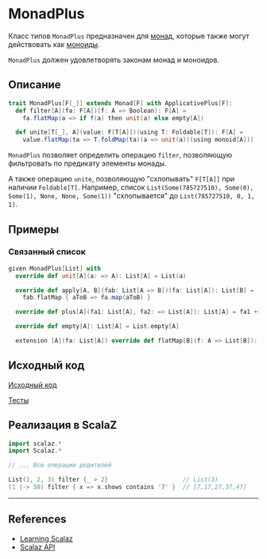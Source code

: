 # MonadPlus

Класс типов `MonadPlus` предназначен для [монад](monad), которые также могут действовать как [моноиды](../monoid/monoid).

`MonadPlus` должен удовлетворять законам монад и моноидов.

## Описание

```scala
trait MonadPlus[F[_]] extends Monad[F] with ApplicativePlus[F]:
  def filter[A](fa: F[A])(f: A => Boolean): F[A] =
    fa.flatMap(a => if f(a) then unit(a) else empty[A])

  def unite[T[_], A](value: F[T[A]])(using T: Foldable[T]): F[A] =
    value.flatMap(ta => T.foldMap(ta)(a => unit(a))(using monoid[A]))
```

`MonadPlus` позволяет определить операцию `filter`, позволяющую фильтровать по предикату элементы монады.

А также операцию `unite`, позволяющую "схлопывать" `F[T[A]]` при наличии `Foldable[T]`.
Например, список `List(Some(785727510), Some(0), Some(1), None, None, Some(1))` "схлопывается" до
`List(785727510, 0, 1, 1)`.

## Примеры

### Связанный список

```scala
given MonadPlus[List] with
  override def unit[A](a: => A): List[A] = List(a)

  override def apply[A, B](fab: List[A => B])(fa: List[A]): List[B] =
    fab.flatMap { aToB => fa.map(aToB) }

  override def plus[A](fa1: List[A], fa2: => List[A]): List[A] = fa1 ++ fa2

  override def empty[A]: List[A] = List.empty[A]

  extension [A](fa: List[A]) override def flatMap[B](f: A => List[B]): List[B] = fa.flatMap(f)
```

## Исходный код

[Исходный код](https://gitflic.ru/project/artemkorsakov/scalabook/blob?file=examples%2Fsrc%2Fmain%2Fscala%2Ftypeclass%2Fmonad%2FMonadPlus.scala&plain=1)

[Тесты](https://gitflic.ru/project/artemkorsakov/scalabook/blob?file=examples%2Fsrc%2Ftest%2Fscala%2Ftypeclass%2Fmonad%2FMonadPlusSuite.scala)


## Реализация в ScalaZ

```scala
import scalaz.*
import Scalaz.*

// ... Все операции родителей

List(1, 2, 3) filter {_ > 2}                     // List(3)
(1 |-> 50) filter { x => x.shows contains '7' }  // [7,17,27,37,47]
```


---

## References

- [Learning Scalaz](http://eed3si9n.com/learning-scalaz/MonadPlus.html)
- [Scalaz API](https://javadoc.io/doc/org.scalaz/scalaz-core_3/7.3.6/scalaz/MonadPlus.html)
